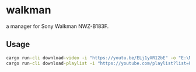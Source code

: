# walkman
a manager for Sony Walkman NWZ-B183F.

## Usage
```cmd
cargo run-cli download-video -i "https://youtu.be/ELj1yXR12bE" -o "E:\MUSIC"
cargo run-cli download-playlist -i "https://youtube.com/playlist?list=PLYXU4Ir4-8GPeP4lKT9aevhyhbSoHR04M&si=8tR4C6O7fH4ggAd0" -o "E:\MUSIC"
```

